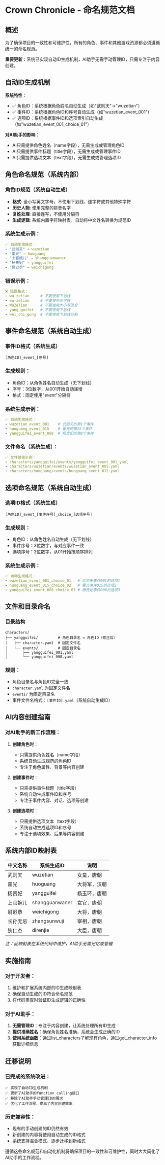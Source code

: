 # Crown Chronicle - 命名规范文档

## 概述

为了确保项目的一致性和可维护性，所有的角色、事件和其他游戏资源都必须遵循统一的命名规范。

**重要更新**：系统已实现自动ID生成机制，AI助手无需手动管理ID，只需专注于内容创建。

## 自动ID生成机制

**系统特性**：
- ✅ 角色ID：系统根据角色姓名自动生成（如"武则天"→"wuzetian"）  
- ✅ 事件ID：系统根据角色ID和序号自动生成（如"wuzetian_event_001"）
- ✅ 选项ID：系统根据事件ID和选项索引自动生成（如"wuzetian_event_001_choice_01"）

**对AI助手的影响**：
- AI只需提供角色姓名（name字段），无需生成或管理角色ID
- AI只需提供事件标题（title字段），无需生成或管理事件ID  
- AI只需提供选项文本（text字段），无需生成或管理选项ID

## 角色命名规范（系统内部）

### 角色ID规范（系统自动生成）
- **格式**: 全小写英文字母，不使用下划线、连字符或其他特殊字符
- **历史人物**: 使用完整的拼音名字
- **复姓处理**: 直接连写，不使用分隔符
- **生成逻辑**: 系统内置字符映射表，自动将中文姓名转换为规范ID

### 系统生成示例：
```yaml
✅ 自动生成格式：
- "武则天" → wuzetian
- "霍光" → huoguang  
- "上官婉儿" → shangguanwaner
- "杨贵妃" → yangguifei
- "尉迟恭" → weichigong
```

### 错误示例：
```yaml
❌ 错误格式：
- wu_zetian     # 不要使用下划线
- wu-zetian     # 不要使用连字符
- WuZeTian      # 不要使用大小写混合
- yang_guifei   # 不要使用下划线
- wei_chi_gong  # 不要使用下划线分割
```

## 事件命名规范（系统自动生成）

### 事件ID格式（系统生成）
```
[角色ID]_event_[序号]
```

### 生成规则：
- 角色ID：从角色姓名自动生成（无下划线）
- 序号：3位数字，从001开始自动递增
- 格式：固定使用"_event_"分隔符

### 系统生成示例：
```yaml
✅ 自动生成格式：
- wuzetian_event_001    # 武则天的第1个事件
- huoguang_event_015    # 霍光的第15个事件
- yangguifei_event_008  # 杨贵妃的第8个事件
```

### 文件命名（系统生成）：
```yaml
✅ 文件路径示例：
- characters/yangguifei/events/yangguifei_event_001.yaml
- characters/wuzetian/events/wuzetian_event_005.yaml  
- characters/huoguang/events/huoguang_event_012.yaml
```

## 选项命名规范（系统自动生成）

### 选项ID格式（系统生成）
```
[角色ID]_event_[事件序号]_choice_[选项序号]
```

### 生成规则：
- 角色ID：从角色姓名自动生成（无下划线）
- 事件序号：3位数字，与对应事件一致
- 选项序号：2位数字，从01开始按顺序排列

### 系统生成示例：
```yaml
✅ 自动生成格式：
- wuzetian_event_001_choice_01   # 武则天事件001的选项1
- huoguang_event_015_choice_02   # 霍光事件015的选项2
- yangguifei_event_008_choice_03 # 杨贵妃事件008的选项3
```

## 文件和目录命名

### 目录结构
```
characters/
├── yangguifei/         # 角色目录名 = 角色ID（修正后）
│   ├── character.yaml  # 固定文件名
│   └── events/         # 固定目录名
│       ├── yangguifei_001.yaml
│       └── yangguifei_008.yaml
```

### 规则：
- 角色目录名与角色ID完全一致
- `character.yaml` 为固定文件名
- `events/` 为固定目录名
- 事件文件名格式：`[事件ID].yaml`（系统自动生成ID）

## AI内容创建指南

### 对AI助手的新工作流程：
1. **创建角色时**：
   - 只需提供角色姓名（name字段）
   - 系统自动生成规范的角色ID
   - 专注于角色属性、背景等内容创建

2. **创建事件时**：
   - 只需提供事件标题（title字段）
   - 系统自动生成事件ID和序号
   - 专注于事件内容、对话、选项等创建

3. **创建选项时**：
   - 只需提供选项文本（text字段）
   - 系统自动生成选项ID和序号
   - 专注于选项效果、后果等内容创建

## 系统内部ID映射表

| 中文名称 | 系统生成ID | 说明 |
|---------|-----------|------|
| 武则天   | wuzetian  | 女皇，唐朝 |
| 霍光     | huoguang  | 大将军，汉朝 |
| 杨贵妃   | yangguifei | 杨玉环，唐朝 |
| 上官婉儿 | shangguanwaner | 女官，唐朝 |
| 尉迟恭  | weichigong | 大将，唐朝 |
| 长孙无忌 | zhangsunwuji | 宰相，唐朝 |
| 狄仁杰  | direnjie  | 大臣，唐朝 |

*注：此映射表在系统代码中维护，AI助手无需记忆或管理*

## 实施指南

### 对于开发者：
1. 维护和扩展系统内部的ID生成映射表
2. 确保自动生成的ID符合命名规范
3. 在代码审查时验证ID生成逻辑的正确性

### 对于AI助手：
1. **无需管理ID**：专注于内容创建，让系统处理所有ID生成
2. **提供准确姓名**：确保角色姓名准确，系统会生成正确的ID
3. **使用系统函数**：通过list_characters了解现有角色，通过get_character_info获取详细信息

## 迁移说明

### 已完成的系统改进：
```
✅ 实现了自动ID生成机制
✅ 更新了AI助手的function calling接口
✅ 移除了AI助手手动管理ID的需求
✅ 优化了工作流程，提高了内容创建效率
```

### 历史兼容性：
- 现有的手动创建的ID仍然有效
- 新创建的内容将使用自动生成的ID格式
- 系统支持混合模式，逐步迁移到新格式

遵循这些命名规范和自动化机制将确保项目的一致性和可维护性，同时大大简化了AI助手的工作流程。
